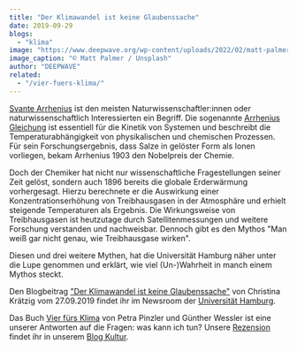 ```yaml
---
title: "Der Klimawandel ist keine Glaubenssache"
date: 2019-09-29
blogs: 
  - "klima"
image: "https://www.deepwave.org/wp-content/uploads/2022/02/matt-palmer-ofJ7pPG9KcI-unsplash-scaled.jpg"
image_caption: "© Matt Palmer / Unsplash"
author: "DEEPWAVE"
related: 
  - "/vier-fuers-klima/"
---
```


[Svante Arrhenius](https://de.wikipedia.org/wiki/Svante_Arrhenius) ist den meisten Naturwissenschaftler:innen oder naturwissenschaftlich Interessierten ein Begriff. Die sogenannte [Arrhenius Gleichung](https://de.wikipedia.org/wiki/Arrhenius-Gleichung) ist essentiell für die Kinetik von Systemen und beschreibt die Temperaturabhängigkeit von physikalischen und chemischen Prozessen. Für sein Forschungsergebnis, dass Salze in gelöster Form als Ionen vorliegen, bekam Arrhenius 1903 den Nobelpreis der Chemie.

Doch der Chemiker hat nicht nur wissenschaftliche Fragestellungen seiner Zeit gelöst, sondern auch 1896 bereits die globale Erderwärmung vorhergesagt. Hierzu berechnete er die Auswirkung einer Konzentrationserhöhung von Treibhausgasen in der Atmosphäre und erhielt steigende Temperaturen als Ergebnis. Die Wirkungsweise von Treibhausgasen ist heutzutage durch Satellitenmessungen und weitere Forschung verstanden und nachweisbar. Dennoch gibt es den Mythos "Man weiß gar nicht genau, wie Treibhausgase wirken".

Diesen und drei weitere Mythen, hat die Universität Hamburg näher unter die Lupe genommen und erklärt, wie viel (Un-)Wahrheit in manch einem Mythos steckt.

Den Blogbeitrag ["Der Klimawandel ist keine Glaubenssache"](https://www.uni-hamburg.de/newsroom/im-fokus/2019/09-27-klimaleugner.html) von Christina Krätzig vom 27.09.2019 findet ihr im Newsroom der [Universität Hamburg](https://www.uni-hamburg.de/).

Das Buch [Vier fürs Klima](https://www.buecherinkleinborstel.de/shop/item/9783426277324/vier-furs-klima-von-petra-wessel-pinzler-paperback) von Petra Pinzler und Günther Wessler ist eine unserer Antworten auf die Fragen: was kann ich tun? Unsere [Rezension](https://www.deepwave.org/vier-fuers-klima/) findet ihr in unserem [Blog Kultur](https://www.deepwave.org/blogs/kultur/).
